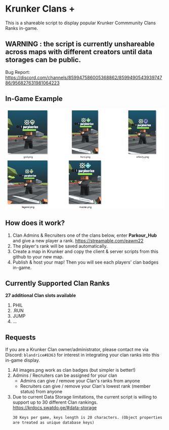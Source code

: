 
# Krunker Clans +

This is a shareable script to display popular Krunker Commmunity Clans Ranks in-game. 

## WARNING : the script is currently **unshareable across maps with different creators** until data storages can be public.

Bug Report: https://discord.com/channels/859947586005368862/859949054393974786/956827631981064223


## In-Game Example
![example clans](example.png)


## How does it work?
1. Clan Admins & Recruiters one of the clans below, enter **Parkour_Hub** and give a new player a rank.
    https://streamable.com/eawm22
2. The player's rank will be saved automatically.
3. Create a map in Krunker and copy the client & server scripts from this github to your new map.
4. Publish & host your map! Then you will see each players' clan badges in-game.



## Currently Supported Clan Ranks

**27 additional Clan slots available**
1. PHIL
2. .RUN
3. JUMP
4. ...



## Requests
If you are a Krunker Clan owner/administrator, please contact me via Discord: `blandrice#8363` for interest in integrating your clan ranks into this in-game display.

1. All images.png work as clan badges (but simpler is better!)
2. Admins / Recruiters can be assigned for your clan
    - Admins can give / remove your Clan's ranks from anyone
    - Recruiters can give / remove your Clan's lowest rank (member status) from anyone
3. Due to current Data Storage limitations, the current script is willing to support up to 30 different Clan rankings. https://krdocs.swatdo.ge/#data-storage
    ```
    30 Keys per game, keys length is 20 characters. (Object properties are treated as unique database keys)
    ```